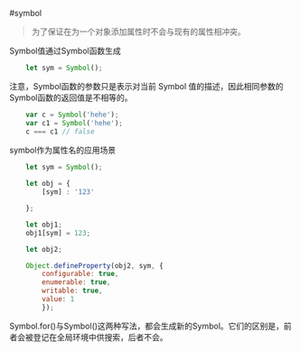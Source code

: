 #symbol

>为了保证在为一个对象添加属性时不会与现有的属性相冲突。

Symbol值通过Symbol函数生成

```js
	let sym = Symbol();

```

注意，Symbol函数的参数只是表示对当前 Symbol 值的描述，因此相同参数的Symbol函数的返回值是不相等的。

```js
	var c = Symbol('hehe');
	var c1 = Symbol('hehe');
	c === c1 // false
```

symbol作为属性名的应用场景
```js
	let sym = Symbol();
	
	let obj = {
		[sym] : '123'

	};

	let obj1;
	obj1[sym] = 123;

	let obj2; 

	Object.defineProperty(obj2, sym, {
		configurable: true,
		enumerable: true,
		writable: true,
		value: 1
		});
```



Symbol.for()与Symbol()这两种写法，都会生成新的Symbol。它们的区别是，前者会被登记在全局环境中供搜索，后者不会。